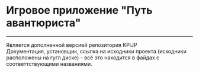 # Игровое приложение "Путь авантюриста"
______
Является дополненной версией репозитория KPiJP  
Документация, установщик, ссылка на исходники проекта (исходники расположены на гугл диске) - всё это находится в файдах с соответтствующими названиями.
 
